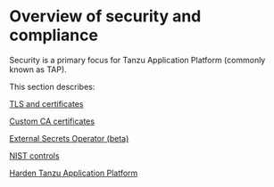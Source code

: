 # Overview of security and compliance

Security is a primary focus for Tanzu Application Platform (commonly known as TAP).

This section describes:

[TLS and certificates](./tls-and-certificates/about.hbs.md)

[Custom CA certificates](./tls-and-certificates/custom-ca-certificates.hbs.md)

[External Secrets Operator (beta)](../external-secrets/about-external-secrets-operator.hbs.md)

[NIST controls](tap-nist-matrix.hbs.md)

[Harden Tanzu Application Platform](tap-nist-matrix.hbs.md)
